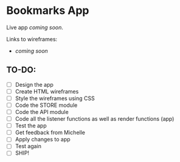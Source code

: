 # Bookmarks App
Live app _coming soon_.

Links to wireframes:
- _coming soon_

## TO-DO:
- [ ] Design the app
- [ ] Create HTML wireframes
- [ ] Style the wireframes using CSS
- [ ] Code the STORE module
- [ ] Code the API module
- [ ] Code all the listener functions as well as render functions (app)
- [ ] Test the app
- [ ] Get feedback from Michelle
- [ ] Apply changes to app
- [ ] Test again
- [ ] SHIP!